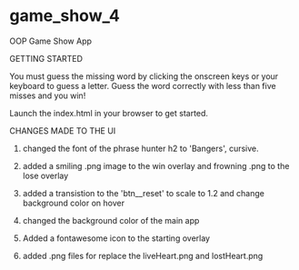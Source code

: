 # game_show_4

OOP Game Show App

GETTING STARTED

You must guess the missing word by clicking the onscreen keys or your keyboard to guess a letter. Guess the word correctly with less than five misses and you win!

Launch the index.html in your browser to get started.

CHANGES MADE TO THE UI

1. changed the font of the phrase hunter h2 to 'Bangers', cursive.

2. added a smiling .png image to the win overlay and frowning .png to the lose overlay

3. added a transistion to the 'btn\_\_reset' to scale to 1.2 and change background color on hover

4. changed the background color of the main app

5. Added a fontawesome icon to the starting overlay

6. added .png files for replace the liveHeart.png and lostHeart.png
